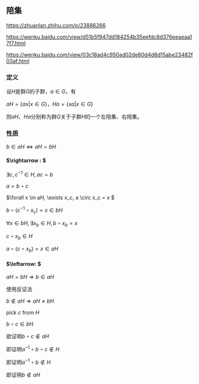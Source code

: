 ## 陪集

https://zhuanlan.zhihu.com/p/23886266

https://wenku.baidu.com/view/d51b5f947dd184254b35eefdc8d376eeaeaa17f7.html

https://wenku.baidu.com/view/03c18ad4c950ad02de80d4d8d15abe23482f03af.html

### 定义

设$H$是群$G$的子群，$a\in G$，有

$aH = \{ax| x\in G\}$，$Ha = \{xa| x \in G\}$

则$aH$、$Ha$分别称为群$G$关于子群$H$的一个左陪集、右陪集。

### 性质

$b \in aH \Leftrightarrow aH = bH$

#### $\rightarrow : $

$\exists c, c^{-1} \in H, ac = b$

$a = b \circ c$

$\forall x \in aH, \exists x_c, a \circ x_c = x $

$b \circ (c^{-1} \circ x_c) = x \in bH$

$\forall x \in bH, \exists x_b \in H, b \circ x_b = x$

$c \circ x_b \in H$

$a \circ (c \circ x_b) = x \in aH$

#### $\leftarrow: $

$aH = bH \Rightarrow b \in aH$

使用反证法

$b \notin aH \Rightarrow aH \neq bH$

pick $c$ from $H$

$b\circ c \in bH$

欲证明$b \circ c \notin aH$

即证明$a^{-1} \circ b \circ c \notin H$

即证明$a^{-1} \circ b \notin H$

即证明$b \notin aH$